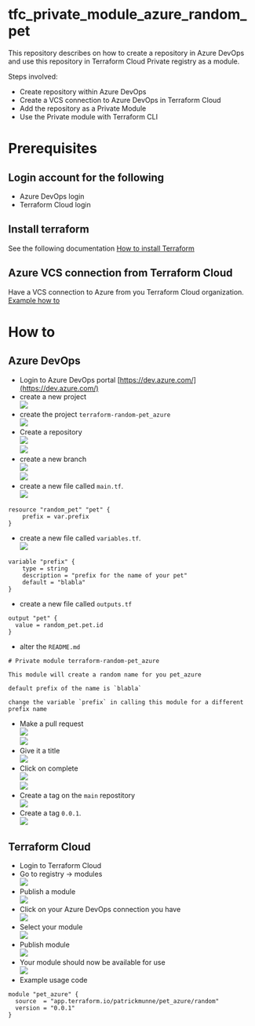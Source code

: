 # tfc_private_module_azure_random_pet

This repository describes on how to create a repository in Azure DevOps and use this repository in Terraform Cloud Private registry as a module.

Steps involved:
- Create repository within Azure DevOps
- Create a VCS connection to Azure DevOps in Terraform Cloud
- Add the repository as a Private Module
- Use the Private module with Terraform CLI

# Prerequisites

## Login account for the following 
- Azure DevOps login
- Terraform Cloud login

## Install terraform  
See the following documentation [How to install Terraform](https://learn.hashicorp.com/tutorials/terraform/install-cli)

## Azure VCS connection from Terraform Cloud
Have a VCS connection to Azure from you Terraform Cloud organization. [Example how to](https://github.com/munnep/tfc_azure_vcs_connection/blob/main/README.md#create-a-vcs-provider-to-azure-devops)

# How to

## Azure DevOps
- Login to Azure DevOps portal
[https://dev.azure.com/](https://dev.azure.com/)
- create a new project    
![](media/2022-03-28-11-34-25.png)  
- create the project `terraform-random-pet_azure`  
![](media/2022-03-28-11-40-17.png)  
- Create a repository    
![](media/2022-03-28-11-41-32.png)   
![](media/2022-03-28-11-41-41.png)  
- create a new branch    
![](media/2022-03-28-11-42-13.png)  
![](media/2022-03-28-11-42-43.png)  
- create a new file called `main.tf`.         
![](media/2022-03-28-11-43-49.png)  
```
resource "random_pet" "pet" {
    prefix = var.prefix
}
```
- create a new file called `variables.tf`.    
![](media/2022-03-28-11-45-11.png)  
```
variable "prefix" {
    type = string
    description = "prefix for the name of your pet"
    default = "blabla"
}
```
- create a new file called `outputs.tf`
```
output "pet" {
  value = random_pet.pet.id
}
```
- alter the `README.md`
```
# Private module terraform-random-pet_azure

This module will create a random name for you pet_azure

default prefix of the name is `blabla`

change the variable `prefix` in calling this module for a different prefix name
```
- Make a pull request    
![](media/2022-03-28-11-49-35.png)  
![](media/2022-03-28-11-49-49.png)  
- Give it a title   
![](media/2022-03-28-11-51-00.png)  
- Click on complete    
![](media/2022-03-28-11-51-30.png)    
![](media/2022-03-28-11-51-43.png)  
- Create a tag on the `main` repostitory      
![](media/2022-03-28-11-52-51.png)  
- Create a tag `0.0.1`.     
![](media/2022-03-28-11-53-40.png)  

## Terraform Cloud

- Login to Terraform Cloud
- Go to registry -> modules    
![](media/2022-03-28-11-55-35.png)  
- Publish a module      
![](media/2022-03-28-11-55-55.png)  
- Click on your Azure DevOps connection you have    
![](media/2022-03-28-11-56-27.png)  
- Select your module  
![](media/2022-03-28-11-56-50.png)  
- Publish module  
![](media/2022-03-28-11-57-11.png)  
- Your module should now be available for use    
![](media/2022-03-28-11-58-17.png)   
- Example usage code
```
module "pet_azure" {
  source  = "app.terraform.io/patrickmunne/pet_azure/random"
  version = "0.0.1"
}
```

